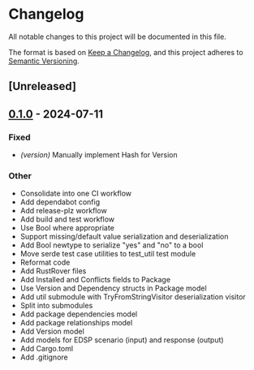 # Changelog
All notable changes to this project will be documented in this file.

The format is based on [Keep a Changelog](https://keepachangelog.com/en/1.0.0/),
and this project adheres to [Semantic Versioning](https://semver.org/spec/v2.0.0.html).

## [Unreleased]

## [0.1.0](https://github.com/eviltak/apt-edsp/releases/tag/v0.1.0) - 2024-07-11

### Fixed
- *(version)* Manually implement Hash for Version

### Other
- Consolidate into one CI workflow
- Add dependabot config
- Add release-plz workflow
- Add build and test workflow
- Use Bool where appropriate
- Support missing/default value serialization and deserialization
- Add Bool newtype to serialize "yes" and "no" to a bool
- Move serde test case utilities to test_util test module
- Reformat code
- Add RustRover files
- Add Installed and Conflicts fields to Package
- Use Version and Dependency structs in Package model
- Add util submodule with TryFromStringVisitor deserialization visitor
- Split into submodules
- Add package dependencies model
- Add package relationships model
- Add Version model
- Add models for EDSP scenario (input) and response (output)
- Add Cargo.toml
- Add .gitignore
